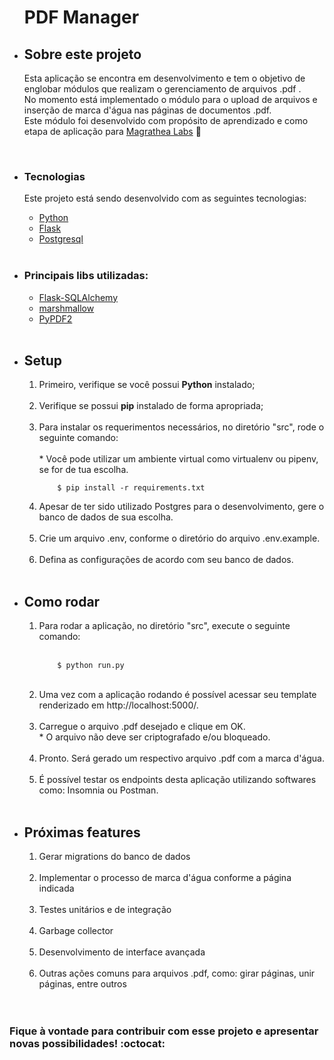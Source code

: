 <ul>

  <h1>PDF Manager</h1>


  <li>
    <h2>Sobre este projeto</h2>
  
  Esta aplicação se encontra em desenvolvimento e tem o objetivo de englobar módulos que realizam o gerenciamento de arquivos .pdf .<br>
  No momento está implementado o módulo para o upload de arquivos e inserção de marca d'água nas páginas de documentos .pdf.<br>
  Este módulo foi desenvolvido com propósito de aprendizado e como etapa de aplicação para [Magrathea Labs](https://magrathealabs.com/pt-br/) :rocket:
  </li>
  
  <br>
  
  <li>
  <h3> Tecnologias </h3>

  Este projeto está sendo desenvolvido com as seguintes tecnologias:

  <ul>
  <li><a href="https://www.python.org/">Python</a></li>
  <li><a href="https://flask.palletsprojects.com/en/1.1.x/">Flask</a></li>
  <li><a href="https://www.postgresql.org/">Postgresql</a></li>
  
  
  </ul>
  </li>
  
  <br>
  
  <li>
   <h3> Principais libs utilizadas: </h3>
   <ul>
      <li><a href="https://flask-sqlalchemy.palletsprojects.com/en/2.x/">Flask-SQLAlchemy </a></li>
      <li><a href="https://marshmallow.readthedocs.io/en/stable/"> marshmallow</a></li>
      <li><a href="https://pypi.org/project/PyPDF2/"> PyPDF2</a></li>

  </ul>
  </li>
  
  <br>
  
  <li>
    <h2>Setup</h2> 
    <ol>
      <li> Primeiro, verifique se você possui <b>Python</b> instalado;</li><br>
      <li> Verifique se possui <b>pip</b> instalado de forma apropriada;</li><br>
      <li> 
        Para instalar os requerimentos necessários, no diretório "src", rode o seguinte comando:<br><br>
        * Você pode utilizar um ambiente virtual como virtualenv ou pipenv, se for de tua escolha.
                
        $ pip install -r requirements.txt
   </li>
      <li> Apesar de ter sido utilizado Postgres para o desenvolvimento, gere o banco de dados de sua escolha.</li><br>
      <li> Crie um arquivo .env, conforme o diretório do arquivo .env.example.</li><br>
      <li> Defina as configurações de acordo com seu banco de dados.</li><br>
  </ol>
  </li>
  
  <li>
    <h2>Como rodar</h2> 
    <ol>
      <li> 
        Para rodar a aplicação, no diretório "src", execute o seguinte comando:<br><br>
                
        $ python run.py
   </li>
   <br>
   <li> Uma vez com a aplicação rodando é possível acessar seu template renderizado em http://localhost:5000/.</li><br>
   <li> Carregue o arquivo .pdf desejado e clique em OK.<br>
    * O arquivo não deve ser criptografado e/ou bloqueado. </li><br>
   <li> Pronto. Será gerado um respectivo arquivo .pdf com a marca d'água.</li><br>
   <li> É possível testar os endpoints desta aplicação utilizando softwares como: Insomnia ou Postman.</li><br>

  </ol>
  </li>
  
  <li>
    <h2>Próximas features</h2> 
    <ol>
      <li> Gerar migrations do banco de dados </li><br>
      <li> Implementar o processo de marca d'água conforme a página indicada </li><br>
      <li> Testes unitários e de integração </li><br>
      <li> Garbage collector </li><br>
      <li> Desenvolvimento de interface avançada </li><br>
      <li> Outras ações comuns para arquivos .pdf, como: girar páginas, unir páginas, entre outros </li><br>

  </ol>
  </li>
   
  <br>
  
</ul>

<h3>Fique à vontade para contribuir com esse projeto e apresentar novas possibilidades! :octocat:</h3>

